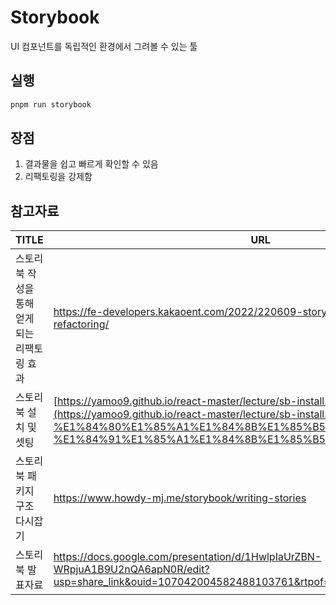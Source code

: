 # Storybook
UI 컴포넌트를 독립적인 환경에서 그려볼 수 있는 툴

## 실행
```bash
pnpm run storybook
```

## 장점
1. 결과물을 쉽고 빠르게 확인할 수 있음
2. 리팩토링을 강제함

## 참고자료


| TITLE | URL |
| --- | --- |
| 스토리북 작성을 통해 얻게 되는 리팩토링 효과 | https://fe-developers.kakaoent.com/2022/220609-storybookwise-component-refactoring/ |
| 스토리북 설치 및 셋팅 | [https://yamoo9.github.io/react-master/lecture/sb-install.html#storybook-가이드-파일](https://yamoo9.github.io/react-master/lecture/sb-install.html#storybook-%E1%84%80%E1%85%A1%E1%84%8B%E1%85%B5%E1%84%83%E1%85%B3-%E1%84%91%E1%85%A1%E1%84%8B%E1%85%B5%E1%86%AF) |
| 스토리북 패키지 구조 다시잡기 | https://www.howdy-mj.me/storybook/writing-stories |
| 스토리북 발표자료 | https://docs.google.com/presentation/d/1HwlpIaUrZBN-WRpjuA1B9U2nQA6apN0R/edit?usp=share_link&ouid=107042004582488103761&rtpof=true&sd=true |